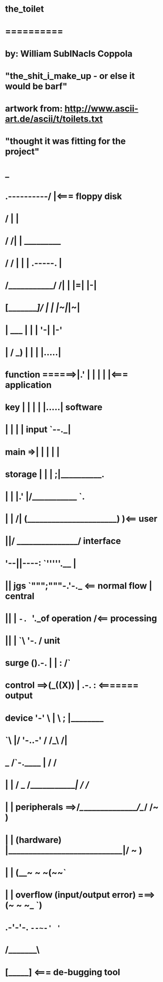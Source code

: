 # the_toilet
# ==========
# 
# by: William SubINacls Coppola
#   "the_shit_i_make_up - or else it would be barf"
# artwork from: http://www.ascii-art.de/ascii/t/toilets.txt
#   "thought it was fitting for the project"
#                           _
#               .----------/ |<=== floppy disk
#              /           | |
#             /           /| |          _________
#            /           / | |         | .-----. |
#           /___________/ /| |         |=|     |-|
#          [____________]/ | |         |~|_____|~|
#          |       ___  |  | |         '-|     |-'
#          |      /  _) |  | |           |.....|
# function ======>|.'   |  | |           |     |<=== application
# key      |            |  | |           |.....|       software
#          |            |  | |    input   `--._|
#   main =>|            |  | |      |
#  storage |            |  | ;______|________________.
#          |            |  |.' ____\|/_______________ `.
#          |            | /|  (______________________)  )<== user
#          |____________|/ \___________________________/  interface
#          '--||----: `'''''.__                      |
#             || jgs `""";"""-.'-._ <== normal flow  |    central
#             ||         |     `-. `'._of operation /<== processing
#             ||         |        `\   '-.         /       unit
#   surge     ().-.      |         |      :      /`
# control ==>(_((X))     |      .-.       : <======= output
#  device       '-'      \     |   \      ;      |________
#                         `\  \|/   '-..-'       / /_\   /|
#      _                   /`-.____             |       / /
#     | |                 /  _    /_____________|_     / /_
#     | | peripherals ==>/_\___________________/_\__/ /~ )__
#     | |    (hardware) |____________________________|/  ~   )
#     | |                                     (__~  ~     ~(~~`
#     | |    overflow (input/output error) ===> (_~_  ~  ~_ `)
#   .-'-'-.                                         `--~-' '`
#  /_______\ 
#   [_____] <=== de-bugging tool
#
#